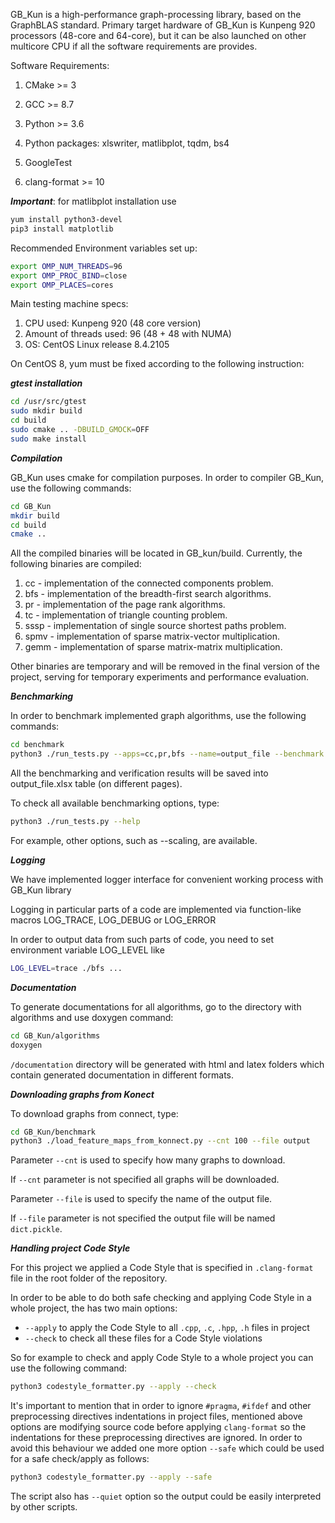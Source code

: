 GB_Kun is a high-performance graph-processing library, based on the GraphBLAS standard.
Primary target hardware of GB_Kun is Kunpeng 920 processors (48-core and 64-core),
but it can be also launched on other multicore CPU if all the software requirements are provides.

Software Requirements:

1. CMake >= 3

2. GCC >= 8.7

3. Python >= 3.6

4. Python packages: xlswriter, matlibplot, tqdm, bs4

5. GoogleTest

6. clang-format >= 10

***Important***: for matlibplot installation use

```bash
yum install python3-devel
pip3 install matplotlib
```

Recommended Environment variables set up:
```bash
export OMP_NUM_THREADS=96
export OMP_PROC_BIND=close
export OMP_PLACES=cores
```

Main testing machine specs:
1. CPU used: Kunpeng 920 (48 core version)
2. Amount of threads used: 96 (48 + 48 with NUMA)
3. OS: CentOS Linux release 8.4.2105

On CentOS 8, yum must be fixed according to the following instruction:


***gtest installation***

```bash
cd /usr/src/gtest
sudo mkdir build
cd build
sudo cmake .. -DBUILD_GMOCK=OFF
sudo make install
```

***Compilation***

GB_Kun uses cmake for compilation purposes. In order to compiler GB_Kun, use the following commands:

```bash
cd GB_Kun
mkdir build
cd build
cmake ..
```

All the compiled binaries will be located in GB_kun/build. Currently, the following binaries are compiled:

1. cc - implementation of the connected components problem.
2. bfs - implementation of the breadth-first search algorithms.
3. pr - implementation of the page rank algorithms.
4. tc - implementation of triangle counting problem.
5. sssp - implementation of single source shortest paths problem.
5. spmv - implementation of sparse matrix-vector multiplication.
6. gemm - implementation of sparse matrix-matrix multiplication.

Other binaries are temporary and will be removed in the final version of the project, serving for temporary experiments and performance evaluation.

***Benchmarking***

In order to benchmark implemented graph algorithms, use the following commands:

```bash
cd benchmark
python3 ./run_tests.py --apps=cc,pr,bfs --name=output_file --benchmark --verify --mode=best
```

All the benchmarking and verification results will be saved into output_file.xlsx table (on different pages).

To check all available benchmarking options, type:

```bash
python3 ./run_tests.py --help
```

For example, other options, such as --scaling, are available.

***Logging***

We have implemented logger interface for convenient working process with GB_Kun library

Logging in particular parts of a code are implemented via function-like macros 
LOG_TRACE, LOG_DEBUG or LOG_ERROR

In order to output data from such parts of code, you need to set environment variable LOG_LEVEL like
```bash
LOG_LEVEL=trace ./bfs ...
```

***Documentation***

To generate documentations for all algorithms, go to the directory with algorithms and use doxygen command:
```bash
cd GB_Kun/algorithms
doxygen
```
```/documentation``` directory will be generated with html and latex folders which contain generated documentation in different formats.

***Downloading graphs from Konect***

To download graphs from connect, type:
```bash
cd GB_Kun/benchmark
python3 ./load_feature_maps_from_konnect.py --cnt 100 --file output
```

Parameter ```--cnt``` is used to specify how many graphs to download. 

If ```--cnt``` parameter is not specified all graphs will be downloaded.

Parameter ```--file``` is used to specify the name of the output file.

If ```--file``` parameter is not specified the output file will be named ```dict.pickle```.

***Handling project Code Style***

For this project we applied a Code Style that is specified in `.clang-format` file in the root folder of the repository.

In order to be able to do both safe checking and applying Code Style in a whole project, the has two main options:
- `--apply` to apply the Code Style to all `.cpp`, `.c`, `.hpp`, `.h` files in project
- `--check` to check all these files for a Code Style violations

So for example to check and apply Code Style to a whole project you can use the following command:
```bash
python3 codestyle_formatter.py --apply --check
```

It's important to mention that in order to ignore `#pragma`, `#ifdef` and other preprocessing directives indentations 
in project files, mentioned above options are modifying source code before applying `clang-format` so the indentations
for these preprocessing directives are ignored. In order to avoid this behaviour we added one more option `--safe` which
could be used for a safe check/apply as follows:
```bash
python3 codestyle_formatter.py --apply --safe
```

The script also has `--quiet` option so the output could be easily interpreted by other scripts.
